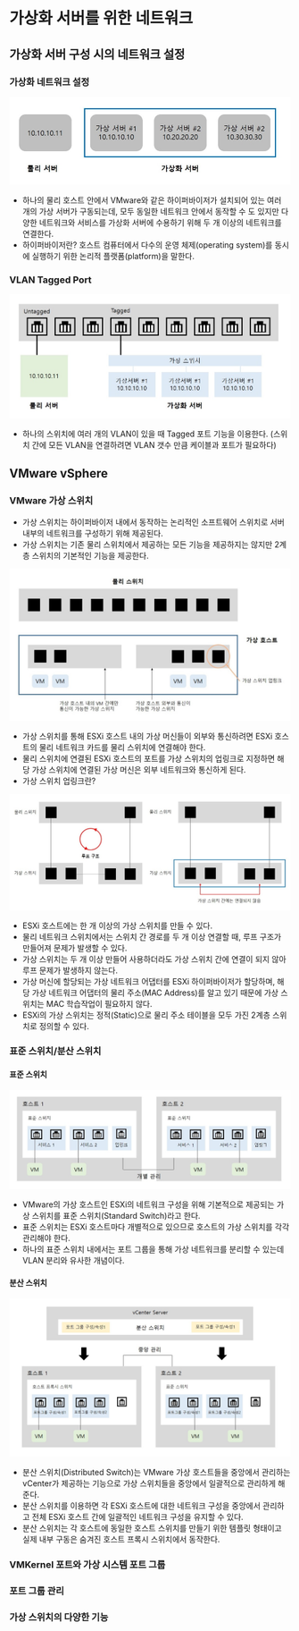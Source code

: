 # 가상화 서버를 위한 네트워크
## 가상화 서버 구성 시의 네트워크 설정
### 가상화 네트워크 설정
<img src="chapter15_virtualization_server.jpg" /><br>

* 하나의 물리 호스트 안에서 VMware와 같은 하이퍼바이저가 설치되어 있는 여러 개의 가상 서버가 구동되는데, 모두 동일한 네트워크 안에서 동작할 수 도 있지만 다양한 네트워크와 서비스를 가상화 서버에 수용하기 위해 두 개 이상의 네트워크를 연결한다.
* 하이퍼바이저란? 호스트 컴퓨터에서 다수의 운영 체제(operating system)를 동시에 실행하기 위한 논리적 플랫폼(platform)을 말한다.

### VLAN Tagged Port
<img src="chapter15_vlan_tagged_connection.jpg" /><br>

* 하나의 스위치에 여러 개의 VLAN이 있을 때 Tagged 포트 기능을 이용한다. (스위치 간에 모든 VLAN을 연결하려면 VLAN 갯수 만큼 케이블과 포트가 필요하다)

## VMware vSphere
### VMware 가상 스위치
* 가상 스위치는 하이퍼바이저 내에서 동작하는 논리적인 소프트웨어 스위치로 서버 내부의 네트워크를 구성하기 위해 제공된다.
* 가상 스위치는 기존 물리 스위치에서 제공하는 모든 기능을 제공하지는 않지만 2계층 스위치의 기본적인 기능을 제공한다.

<img src="chapter15_virtualization_switch_uplink.jpg" /><br>

* 가상 스위치를 통해 ESXi 호스트 내의 가상 머신들이 외부와 통신하려면 ESXi 호스트의 물리 네트워크 카드를 물리 스위치에 연결해야 한다.
* 물리 스위치에 연결된 ESXi 호스트의 포트를 가상 스위치의 업링크로 지정하면 해당 가상 스위치에 연결된 가상 머신은 외부 네트워크와 통신하게 된다.
* 가상 스위치 업링크란?

<img src="chapter15_switch_connection.jpg" /><br>

* ESXi 호스트에는 한 개 이상의 가상 스위치를 만들 수 있다.
* 물리 네트워크 스위치에서는 스위치 간 경로를 두 개 이상 연결할 때, 루프 구조가 만들어져 문제가 발생할 수 있다.
* 가상 스위치는 두 개 이상 만들어 사용하더라도 가상 스위치 간에 연결이 되지 않아 루프 문제가 발생하지 않는다.
* 가상 머신에 할당되는 가상 네트워크 어댑터를 ESXi 하이퍼바이저가 할당하며, 해당 가상 네트워크 어댑터의 물리 주소(MAC Address)를 알고 있기 때문에 가상 스위치는 MAC 학습작업이 필요하지 않다.
* ESXi의 가상 스위치는 정적(Static)으로 물리 주소 테이블을 모두 가진 2계층 스위치로 정의할 수 있다.

### 표준 스위치/분산 스위치
#### 표준 스위치
<img src="chapter15_standard_switch.jpg" /><br>

* VMware의 가상 호스트인 ESXi의 네트워크 구성을 위해 기본적으로 제공되는 가상 스위치를 표준 스위치(Standard Switch)라고 한다.
* 표준 스위치는 ESXi 호스트마다 개별적으로 있으므로 호스트의 가상 스위치를 각각 관리해야 한다.
* 하나의 표준 스위치 내에서는 포트 그룹을 통해 가상 네트워크를 분리할 수 있는데 VLAN 분리와 유사한 개념이다.

#### 분산 스위치
<img src="chapter15_vCenter_Server.jpg" /><br>

* 분산 스위치(Distributed Switch)는 VMware 가상 호스트들을 중앙에서 관리하는 vCenter가 제공하는 기능으로 가상 스위치들을 중앙에서 일괄적으로 관리하게 해준다.
* 분산 스위치를 이용하면 각 ESXi 호스트에 대한 네트워크 구성을 중앙에서 관리하고 전체 ESXi 호스트 간에 일괄적인 네트워크 구성을 유지할 수 있다.
* 분산 스위치는 각 호스트에 동일한 호스트 스위치를 만들기 위한 템플릿 형태이고 실제 내부 구동은 숨겨진 호스트 프록시 스위치에서 동작한다.

### VMKernel 포트와 가상 시스템 포트 그룹
### 포트 그룹 관리
### 가상 스위치의 다양한 기능